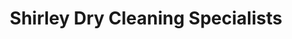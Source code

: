 ---
title: "Shirley Dry Cleaning Specialists"
url: /croydon/shirley-dry-cleaning-specialists/
shop: laundry
---